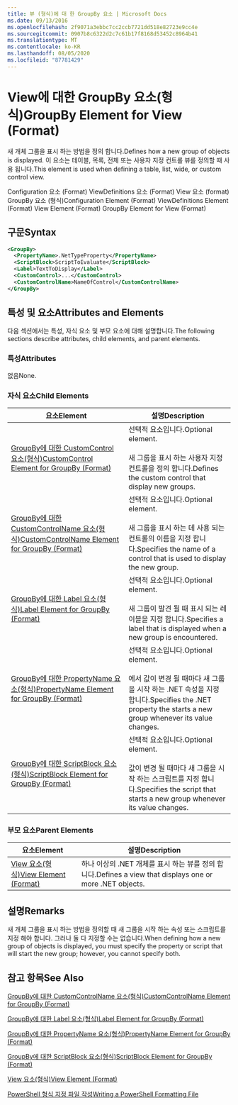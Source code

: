 ```yaml
---
title: 뷰 (형식)에 대 한 GroupBy 요소 | Microsoft Docs
ms.date: 09/13/2016
ms.openlocfilehash: 2f9071a3ebbc7cc2ccb7721dd518e82723e9cc4e
ms.sourcegitcommit: 0907b8c6322d2c7c61b17f8168d53452c8964b41
ms.translationtype: MT
ms.contentlocale: ko-KR
ms.lasthandoff: 08/05/2020
ms.locfileid: "87781429"
---
```

# <a name="groupby-element-for-view-format"></a><span data-ttu-id="db6f0-102">View에 대한 GroupBy 요소(형식)</span><span class="sxs-lookup"><span data-stu-id="db6f0-102">GroupBy Element for View (Format)</span></span>

<span data-ttu-id="db6f0-103">새 개체 그룹을 표시 하는 방법을 정의 합니다.</span><span class="sxs-lookup"><span data-stu-id="db6f0-103">Defines how a new group of objects is displayed.</span></span> <span data-ttu-id="db6f0-104">이 요소는 테이블, 목록, 전체 또는 사용자 지정 컨트롤 뷰를 정의할 때 사용 됩니다.</span><span class="sxs-lookup"><span data-stu-id="db6f0-104">This element is used when defining a table, list, wide, or custom control view.</span></span>

<span data-ttu-id="db6f0-105">Configuration 요소 (Format) ViewDefinitions 요소 (Format) View 요소 (format) GroupBy 요소 (형식)</span><span class="sxs-lookup"><span data-stu-id="db6f0-105">Configuration Element (Format) ViewDefinitions Element (Format) View Element (Format) GroupBy Element for View (Format)</span></span>

## <a name="syntax"></a><span data-ttu-id="db6f0-106">구문</span><span class="sxs-lookup"><span data-stu-id="db6f0-106">Syntax</span></span>

```xml
<GroupBy>
  <PropertyName>.NetTypeProperty</PropertyName>
  <ScriptBlock>ScriptToEvaluate</ScriptBlock>
  <Label>TextToDisplay</Label>
  <CustomControl>...</CustomControl>
  <CustomControlName>NameOfControl</CustomControlName>
</GroupBy>
```

## <a name="attributes-and-elements"></a><span data-ttu-id="db6f0-107">특성 및 요소</span><span class="sxs-lookup"><span data-stu-id="db6f0-107">Attributes and Elements</span></span>

<span data-ttu-id="db6f0-108">다음 섹션에서는 특성, 자식 요소 및 부모 요소에 대해 설명합니다.</span><span class="sxs-lookup"><span data-stu-id="db6f0-108">The following sections describe attributes, child elements, and parent elements.</span></span>

### <a name="attributes"></a><span data-ttu-id="db6f0-109">특성</span><span class="sxs-lookup"><span data-stu-id="db6f0-109">Attributes</span></span>

<span data-ttu-id="db6f0-110">없음</span><span class="sxs-lookup"><span data-stu-id="db6f0-110">None.</span></span>

### <a name="child-elements"></a><span data-ttu-id="db6f0-111">자식 요소</span><span class="sxs-lookup"><span data-stu-id="db6f0-111">Child Elements</span></span>

|<span data-ttu-id="db6f0-112">요소</span><span class="sxs-lookup"><span data-stu-id="db6f0-112">Element</span></span>|<span data-ttu-id="db6f0-113">설명</span><span class="sxs-lookup"><span data-stu-id="db6f0-113">Description</span></span>|
|-------------|-----------------|
|[<span data-ttu-id="db6f0-114">GroupBy에 대한 CustomControl 요소(형식)</span><span class="sxs-lookup"><span data-stu-id="db6f0-114">CustomControl Element for GroupBy (Format)</span></span>](./customcontrol-element-for-groupby-format.md)|<span data-ttu-id="db6f0-115">선택적 요소입니다.</span><span class="sxs-lookup"><span data-stu-id="db6f0-115">Optional element.</span></span><br /><br /> <span data-ttu-id="db6f0-116">새 그룹을 표시 하는 사용자 지정 컨트롤을 정의 합니다.</span><span class="sxs-lookup"><span data-stu-id="db6f0-116">Defines the custom control that display new groups.</span></span>|
|[<span data-ttu-id="db6f0-117">GroupBy에 대한 CustomControlName 요소(형식)</span><span class="sxs-lookup"><span data-stu-id="db6f0-117">CustomControlName Element for GroupBy (Format)</span></span>](./customcontrolname-element-for-groupby-format.md)|<span data-ttu-id="db6f0-118">선택적 요소입니다.</span><span class="sxs-lookup"><span data-stu-id="db6f0-118">Optional element.</span></span><br /><br /> <span data-ttu-id="db6f0-119">새 그룹을 표시 하는 데 사용 되는 컨트롤의 이름을 지정 합니다.</span><span class="sxs-lookup"><span data-stu-id="db6f0-119">Specifies the name of a control that is used to display the new group.</span></span>|
|[<span data-ttu-id="db6f0-120">GroupBy에 대한 Label 요소(형식)</span><span class="sxs-lookup"><span data-stu-id="db6f0-120">Label Element for GroupBy (Format)</span></span>](./label-element-for-groupby-format.md)|<span data-ttu-id="db6f0-121">선택적 요소입니다.</span><span class="sxs-lookup"><span data-stu-id="db6f0-121">Optional element.</span></span><br /><br /> <span data-ttu-id="db6f0-122">새 그룹이 발견 될 때 표시 되는 레이블을 지정 합니다.</span><span class="sxs-lookup"><span data-stu-id="db6f0-122">Specifies a label that is displayed when a new group is encountered.</span></span>|
|[<span data-ttu-id="db6f0-123">GroupBy에 대한 PropertyName 요소(형식)</span><span class="sxs-lookup"><span data-stu-id="db6f0-123">PropertyName Element for GroupBy (Format)</span></span>](./propertyname-element-for-groupby-format.md)|<span data-ttu-id="db6f0-124">선택적 요소입니다.</span><span class="sxs-lookup"><span data-stu-id="db6f0-124">Optional element.</span></span><br /><br /> <span data-ttu-id="db6f0-125">에서 값이 변경 될 때마다 새 그룹을 시작 하는 .NET 속성을 지정 합니다.</span><span class="sxs-lookup"><span data-stu-id="db6f0-125">Specifies the .NET property the starts a new group whenever its value changes.</span></span>|
|[<span data-ttu-id="db6f0-126">GroupBy에 대한 ScriptBlock 요소(형식)</span><span class="sxs-lookup"><span data-stu-id="db6f0-126">ScriptBlock Element for GroupBy (Format)</span></span>](./scriptblock-element-for-groupby-format.md)|<span data-ttu-id="db6f0-127">선택적 요소입니다.</span><span class="sxs-lookup"><span data-stu-id="db6f0-127">Optional element.</span></span><br /><br /> <span data-ttu-id="db6f0-128">값이 변경 될 때마다 새 그룹을 시작 하는 스크립트를 지정 합니다.</span><span class="sxs-lookup"><span data-stu-id="db6f0-128">Specifies the script that starts a new group whenever its value changes.</span></span>|

### <a name="parent-elements"></a><span data-ttu-id="db6f0-129">부모 요소</span><span class="sxs-lookup"><span data-stu-id="db6f0-129">Parent Elements</span></span>

|<span data-ttu-id="db6f0-130">요소</span><span class="sxs-lookup"><span data-stu-id="db6f0-130">Element</span></span>|<span data-ttu-id="db6f0-131">설명</span><span class="sxs-lookup"><span data-stu-id="db6f0-131">Description</span></span>|
|-------------|-----------------|
|[<span data-ttu-id="db6f0-132">View 요소(형식)</span><span class="sxs-lookup"><span data-stu-id="db6f0-132">View Element (Format)</span></span>](./view-element-format.md)|<span data-ttu-id="db6f0-133">하나 이상의 .NET 개체를 표시 하는 뷰를 정의 합니다.</span><span class="sxs-lookup"><span data-stu-id="db6f0-133">Defines a view that displays one or more .NET objects.</span></span>|

## <a name="remarks"></a><span data-ttu-id="db6f0-134">설명</span><span class="sxs-lookup"><span data-stu-id="db6f0-134">Remarks</span></span>

<span data-ttu-id="db6f0-135">새 개체 그룹을 표시 하는 방법을 정의할 때 새 그룹을 시작 하는 속성 또는 스크립트를 지정 해야 합니다. 그러나 둘 다 지정할 수는 없습니다.</span><span class="sxs-lookup"><span data-stu-id="db6f0-135">When defining how a new group of objects is displayed, you must specify the property or script that will start the new group; however, you cannot specify both.</span></span>

## <a name="see-also"></a><span data-ttu-id="db6f0-136">참고 항목</span><span class="sxs-lookup"><span data-stu-id="db6f0-136">See Also</span></span>

[<span data-ttu-id="db6f0-137">GroupBy에 대한 CustomControlName 요소(형식)</span><span class="sxs-lookup"><span data-stu-id="db6f0-137">CustomControlName Element for GroupBy (Format)</span></span>](./customcontrolname-element-for-groupby-format.md)

[<span data-ttu-id="db6f0-138">GroupBy에 대한 Label 요소(형식)</span><span class="sxs-lookup"><span data-stu-id="db6f0-138">Label Element for GroupBy (Format)</span></span>](./label-element-for-groupby-format.md)

[<span data-ttu-id="db6f0-139">GroupBy에 대한 PropertyName 요소(형식)</span><span class="sxs-lookup"><span data-stu-id="db6f0-139">PropertyName Element for GroupBy (Format)</span></span>](./propertyname-element-for-groupby-format.md)

[<span data-ttu-id="db6f0-140">GroupBy에 대한 ScriptBlock 요소(형식)</span><span class="sxs-lookup"><span data-stu-id="db6f0-140">ScriptBlock Element for GroupBy (Format)</span></span>](./scriptblock-element-for-groupby-format.md)

[<span data-ttu-id="db6f0-141">View 요소(형식)</span><span class="sxs-lookup"><span data-stu-id="db6f0-141">View Element (Format)</span></span>](./view-element-format.md)

[<span data-ttu-id="db6f0-142">PowerShell 형식 지정 파일 작성</span><span class="sxs-lookup"><span data-stu-id="db6f0-142">Writing a PowerShell Formatting File</span></span>](./writing-a-powershell-formatting-file.md)
